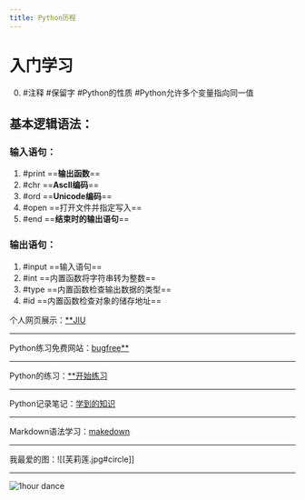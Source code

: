 ```yaml
---
title: Python历程
---
```

# 入门学习
0. #注释 #保留字 #Python的性质 #Python允许多个变量指向同一值
## 基本逻辑语法：

### 输入语句：
1. #print 
	==**输出函数**==
2. #chr
	==**Ascll编码**==
3. #ord
	==**Unicode编码**==  
4. #open 
	==打开文件并指定写入==
5. #end
	==**结束时的输出语句**==
###  输出语句：
1. #input 
	==输入语句==
2. #int 
	==内置函数将字符串转为整数==
3. #type 
	==内置函数检查输出数据的类型==
4. #id 
	==内置函数检查对象的储存地址==

个人网页展示：[**JIU](https:/JIU.rovn.ink "这个套用的是模板，之后一定要自己做一个")
***
Python练习免费网站：[bugfree**](https:/bugfree.cc)
***
Python的练习：[**开始练习](Python练习.py)
*******
Python记录笔记：[学到的知识](Python记录笔记)
***
Markdown语法学习：[makedown](https://markdown.com.cn/basic-syntax/ "忘记怎么用就来看看吧")
***
我最爱的图：![[芙莉莲.jpg#circle]]
***
![1hour dance](https://www.youtube.com/watch?v=4xnsmyI5KMQ&t=4s)